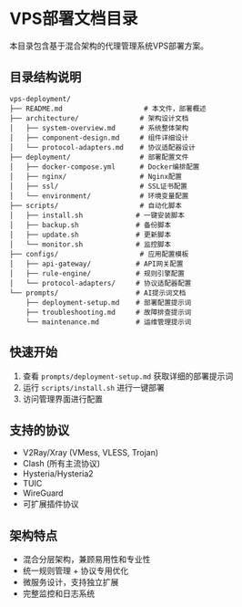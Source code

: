# VPS部署文档目录

本目录包含基于混合架构的代理管理系统VPS部署方案。

## 目录结构说明

```
vps-deployment/
├── README.md                    # 本文件，部署概述
├── architecture/               # 架构设计文档
│   ├── system-overview.md      # 系统整体架构
│   ├── component-design.md     # 组件详细设计
│   └── protocol-adapters.md    # 协议适配器设计
├── deployment/                 # 部署配置文件
│   ├── docker-compose.yml      # Docker编排配置
│   ├── nginx/                  # Nginx配置
│   ├── ssl/                    # SSL证书配置
│   └── environment/            # 环境变量配置
├── scripts/                    # 自动化脚本
│   ├── install.sh             # 一键安装脚本
│   ├── backup.sh              # 备份脚本
│   ├── update.sh              # 更新脚本
│   └── monitor.sh             # 监控脚本
├── configs/                    # 应用配置模板
│   ├── api-gateway/           # API网关配置
│   ├── rule-engine/           # 规则引擎配置
│   └── protocol-adapters/     # 协议适配器配置
└── prompts/                   # AI提示词文档
    ├── deployment-setup.md    # 部署配置提示词
    ├── troubleshooting.md     # 故障排查提示词
    └── maintenance.md         # 运维管理提示词
```

## 快速开始

1. 查看 `prompts/deployment-setup.md` 获取详细的部署提示词
2. 运行 `scripts/install.sh` 进行一键部署
3. 访问管理界面进行配置

## 支持的协议

- V2Ray/Xray (VMess, VLESS, Trojan)
- Clash (所有主流协议)
- Hysteria/Hysteria2
- TUIC
- WireGuard
- 可扩展插件协议

## 架构特点

- 混合分层架构，兼顾易用性和专业性
- 统一规则管理 + 协议专用优化
- 微服务设计，支持独立扩展
- 完整监控和日志系统